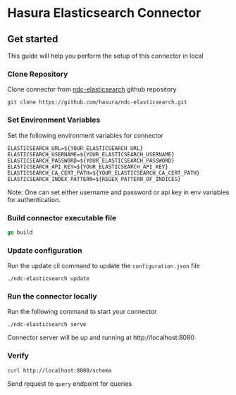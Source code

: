 # Hasura Elasticsearch Connector

## Get started
This guide will help you perform the setup of this connector in local

### Clone Repository
Clone connector from [ndc-elasticsearch](https://github.com/hasura/ndc-elasticsearch/) github repository
```
git clone https://github.com/hasura/ndc-elasticsearch.git
```

### Set Environment Variables
Set the following environment variables for connector
```
ELASTICSEARCH_URL=${YOUR_ELASTICSEARCH_URL}
ELASTICSEARCH_USERNAME=${YOUR_ELASTICSEARCH_USERNAME}
ELASTICSEARCH_PASSWORD=${YOUR_ELASTICSEARCH_PASSWORD}
ELASTICSEARCH_API_KEY=${YOUR_ELASTICSEARCH_API_KEY}
ELASTICSEARCH_CA_CERT_PATH=${YOUR_ELASTICSEARCH_CA_CERT_PATH}
ELASTICSEARCH_INDEX_PATTERN=${REGEX_PATTERN_OF_INDICES}
```
Note: One can set either username and password or api key in env variables for authentication.

### Build connector executable file
```go
go build
```

### Update configuration
Run the update cli command to update the `configuration.json` file

```
./ndc-elasticsearch update
```

### Run the connector locally
Run the following command to start your connector

```
./ndc-elasticsearch serve
```
Connector server will be up and running at http://localhost:8080

### Verify
```
curl http://localhost:8080/schema
```
Send request to `query` endpoint for queries
